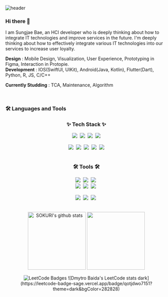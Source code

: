 

![header](https://capsule-render.vercel.app/api?type=venom&color=timeGradient&height=300&section=header&text=AppDeveloper%20&fontColor=d6ace6&fontSize=90)


### Hi there 👋

I am Sungjae Bae, an HCI developer who is deeply thinking about how to integrate IT technologies and improve services in the future. I'm deeply thinking about how to effectively integrate various IT technologies into our services to increase user loyalty.

    
**Design** : Mobile Design, Visualization, User Experience, Prototyping in Figma, Interaction in Protopie.   
**Development** : IOS(SwiftUI, UIKit), Android(Java, Kotlin), Flutter(Dart), Python, R, JS, C/C++

**Currently Studding** : TCA, Maintenance, Algorithm


<br>

### 🛠 Languages and Tools

<!--내용 부분-->
<h3 align="center">✨ Tech Stack ✨</h3>
<div align="center">
  <img src="https://img.shields.io/badge/Swift-F05138?style=flat-square&logo=Swift&logoColor=white"/>&nbsp
  <img src="https://img.shields.io/badge/Python-3776AB?style=flat-square&logo=Python&logoColor=white"/>&nbsp
  <img src="https://img.shields.io/badge/Kotlin-7F52FF?style=flat-square&logo=Kotlin&logoColor=white"/>&nbsp
  <img src="https://img.shields.io/badge/JAVA-00465B?style=flat-square&logo=JAVA&logoColor=white"/>
</div>
<br>
<div align="center">
  <img src="https://img.shields.io/badge/C-A8B9CC?style=flat-square&logo=C&logoColor=white" />&nbsp
  <img src="https://img.shields.io/badge/C++-00599C?style=flat-square&logo=C++&logoColor=white"/>&nbsp
  <img src="https://img.shields.io/badge/Dart-0175C2?style=flat-square&logo=Dart&logoColor=white"/>&nbsp
  <img src="https://img.shields.io/badge/Javascript-F7DF1E?style=flat-square&logo=JavaScript&logoColor=white"/>&nbsp
  <img src="https://img.shields.io/badge/R-276DC3?style=flat-square&logo=R&logoColor=white"/>
</div>

<br>

<h3 align="center">🛠 Tools 🛠</h3>
<div align="center">
  <img src="https://img.shields.io/badge/git-F05033.svg?style=for-the-badge&logo=git&logoColor=white" />&nbsp
  <img src="https://img.shields.io/badge/github-181717.svg?style=for-the-badge&logo=github&logoColor=white" />&nbsp
  <img src="https://img.shields.io/badge/Notion-F3F3F3.svg?style=for-the-badge&logo=notion&logoColor=black" />&nbsp
</div>

<div align="center">
  <img src="https://img.shields.io/badge/Xcode-147EFB.svg?style=for-the-badge&logo=Xcode&logoColor=white" />&nbsp
  <img src="https://img.shields.io/badge/AndroidStudio-34A853.svg?style=for-the-badge&logo=Android&logoColor=white" />&nbsp
  <img src="https://img.shields.io/badge/figma-F24E1E.svg?style=for-the-badge&logo=figma&logoColor=white" />&nbsp
</div>

<br>

<div align="center">
  <img src="https://img.shields.io/badge/VSCode-2C2C32.svg?style=for-the-badge&logo=visual-studio-code&logoColor=22ABF3" />&nbsp
  <img src="https://img.shields.io/badge/jupyter-2C2C32.svg?style=for-the-badge&logo=jupyter&logoColor=F37726" />&nbsp
  <img src="https://img.shields.io/badge/Slack-2C2C32.svg?style=for-the-badge&logo=Slack&logoColor=F37726" />&nbsp

<!--   <img src="https://img.shields.io/badge/Colab-2C2C32.svg?style=for-the-badge&logo=googlecolab&logoColor=F9AB00" />&nbsp -->
</div>


<br>
<br>

<div align="center">
<a href="https://github.com/DinggiDing"><img align="center" style="height:180px" src="https://github-readme-stats.vercel.app/api?username=DinggiDing&show_icons=true&include_all_commits=true&theme=swift&hide_border=true" alt="SOKURI's github stats" /></a>
<a href="https://github.com/DinggiDing"><img align="center" style="height:180px" src="https://github-readme-stats.vercel.app/api/top-langs/?username=DinggiDing&layout=compact&theme=swift&hide_border=true" /></a> 
</div>

<br>

<div align="center">
    <img src="https://leetcode-badge-showcase.vercel.app/api?username=qotjdwo7151&theme=dark" alt="LeetCode Badges"/>
    ![Dmytro Baida's LeetCode stats dark](https://leetcode-badge-sage.vercel.app/badge/qotjdwo7151?theme=dark&bgColor=282828)

<!--
**DinggiDing/DinggiDing** is a ✨ _special_ ✨ repository because its `README.md` (this file) appears on your GitHub profile.

Here are some ideas to get you started:

- 🔭 I’m currently working on ...
- 🌱 I’m currently learning ...
- 👯 I’m looking to collaborate on ...
- 🤔 I’m looking for help with ...
- 💬 Ask me about ...
- 📫 How to reach me: ...
- 😄 Pronouns: ...
- ⚡ Fun fact: ...
-->
